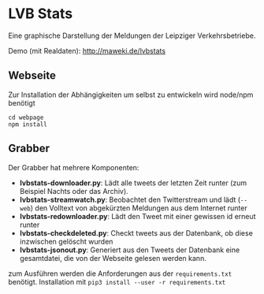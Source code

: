# LVB Stats

Eine graphische Darstellung der Meldungen der Leipziger Verkehrsbetriebe.

Demo (mit Realdaten): http://maweki.de/lvbstats

## Webseite

Zur Installation der Abhängigkeiten um selbst zu entwickeln wird node/npm benötigt

    cd webpage
    npm install

## Grabber

Der Grabber hat mehrere Komponenten:

* __lvbstats-downloader.py__: Lädt alle tweets der letzten Zeit runter (zum Beispiel Nachts oder das Archiv).
* __lvbstats-streamwatch.py__: Beobachtet den Twitterstream und lädt (`--web`) den Volltext von abgekürzten Meldungen aus dem Internet runter
* __lvbstats-redownloader.py__: Lädt den Tweet mit einer gewissen id erneut runter
* __lvbstats-checkdeleted.py__: Checkt tweets aus der Datenbank, ob diese inzwischen gelöscht wurden
* __lvbstats-jsonout.py__: Generiert aus den Tweets der Datenbank eine gesamtdatei, die von der Webseite gelesen werden kann.

zum Ausführen werden die Anforderungen aus der `requirements.txt` benötigt. Installation mit `pip3 install --user -r requirements.txt`
